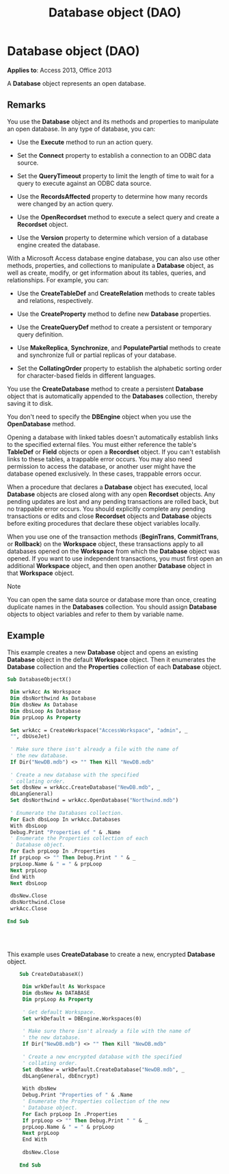 ﻿---
title: Database object (DAO)
TOCTitle: Database Object
ms:assetid: 6cf2ddf8-3957-a15e-5eeb-85f81c1e415e
ms:mtpsurl: https://msdn.microsoft.com/library/Ff195520(v=office.15)
ms:contentKeyID: 48545482
ms.date: 09/18/2015
mtps_version: v=office.15
f1_keywords:
- dao360.chm0
f1_categories:
- Office.Version=v15
---

# Database object (DAO)

**Applies to**: Access 2013, Office 2013

A **Database** object represents an open database.

## Remarks

You use the **Database** object and its methods and properties to manipulate an open database. In any type of database, you can:

  - Use the **Execute** method to run an action query.

  - Set the **Connect** property to establish a connection to an ODBC data source.

  - Set the **QueryTimeout** property to limit the length of time to wait for a query to execute against an ODBC data source.

  - Use the **RecordsAffected** property to determine how many records were changed by an action query.

  - Use the **OpenRecordset** method to execute a select query and create a **Recordset** object.

  - Use the **Version** property to determine which version of a database engine created the database.

With a Microsoft Access database engine database, you can also use other methods, properties, and collections to manipulate a **Database** object, as well as create, modify, or get information about its tables, queries, and relationships. For example, you can:

  - Use the **CreateTableDef** and **CreateRelation** methods to create tables and relations, respectively.

  - Use the **CreateProperty** method to define new **Database** properties.

  - Use the **CreateQueryDef** method to create a persistent or temporary query definition.

  - Use **MakeReplica**, **Synchronize**, and **PopulatePartial** methods to create and synchronize full or partial replicas of your database.

  - Set the **CollatingOrder** property to establish the alphabetic sorting order for character-based fields in different languages.

You use the **CreateDatabase** method to create a persistent **Database** object that is automatically appended to the **Databases** collection, thereby saving it to disk.

You don't need to specify the **DBEngine** object when you use the **OpenDatabase** method.

Opening a database with linked tables doesn't automatically establish links to the specified external files. You must either reference the table's **TableDef** or **Field** objects or open a **Recordset** object. If you can't establish links to these tables, a trappable error occurs. You may also need permission to access the database, or another user might have the database opened exclusively. In these cases, trappable errors occur.

When a procedure that declares a **Database** object has executed, local **Database** objects are closed along with any open **Recordset** objects. Any pending updates are lost and any pending transactions are rolled back, but no trappable error occurs. You should explicitly complete any pending transactions or edits and close **Recordset** objects and **Database** objects before exiting procedures that declare these object variables locally.

When you use one of the transaction methods (**BeginTrans**, **CommitTrans**, or **Rollback**) on the **Workspace** object, these transactions apply to all databases opened on the **Workspace** from which the **Database** object was opened. If you want to use independent transactions, you must first open an additional **Workspace** object, and then open another **Database** object in that **Workspace** object.


> [!NOTE]
> You can open the same data source or database more than once, creating duplicate names in the **Databases** collection. You should assign **Database** objects to object variables and refer to them by variable name.



## Example

This example creates a new **Database** object and opens an existing **Database** object in the default **Workspace** object. Then it enumerates the **Database** collection and the **Properties** collection of each **Database** object.

```vb 
Sub DatabaseObjectX() 
 
 Dim wrkAcc As Workspace 
 Dim dbsNorthwind As Database 
 Dim dbsNew As Database 
 Dim dbsLoop As Database 
 Dim prpLoop As Property 
 
 Set wrkAcc = CreateWorkspace("AccessWorkspace", "admin", _ 
 "", dbUseJet) 
 
 ' Make sure there isn't already a file with the name of 
 ' the new database. 
 If Dir("NewDB.mdb") <> "" Then Kill "NewDB.mdb" 
 
 ' Create a new database with the specified 
 ' collating order. 
 Set dbsNew = wrkAcc.CreateDatabase("NewDB.mdb", _ 
 dbLangGeneral) 
 Set dbsNorthwind = wrkAcc.OpenDatabase("Northwind.mdb") 
 
 ' Enumerate the Databases collection. 
 For Each dbsLoop In wrkAcc.Databases 
 With dbsLoop 
 Debug.Print "Properties of " & .Name 
 ' Enumerate the Properties collection of each 
 ' Database object. 
 For Each prpLoop In .Properties 
 If prpLoop <> "" Then Debug.Print " " & _ 
 prpLoop.Name & " = " & prpLoop 
 Next prpLoop 
 End With 
 Next dbsLoop 
 
 dbsNew.Close 
 dbsNorthwind.Close 
 wrkAcc.Close 
 
End Sub 
 
```

<br/>

This example uses **CreateDatabase** to create a new, encrypted **Database** object.

```vb
    Sub CreateDatabaseX() 
     
     Dim wrkDefault As Workspace 
     Dim dbsNew As DATABASE 
     Dim prpLoop As Property 
     
     ' Get default Workspace. 
     Set wrkDefault = DBEngine.Workspaces(0) 
     
     ' Make sure there isn't already a file with the name of 
     ' the new database. 
     If Dir("NewDB.mdb") <> "" Then Kill "NewDB.mdb" 
     
     ' Create a new encrypted database with the specified 
     ' collating order. 
     Set dbsNew = wrkDefault.CreateDatabase("NewDB.mdb", _ 
     dbLangGeneral, dbEncrypt) 
     
     With dbsNew 
     Debug.Print "Properties of " & .Name 
     ' Enumerate the Properties collection of the new 
     ' Database object. 
     For Each prpLoop In .Properties 
     If prpLoop <> "" Then Debug.Print " " & _ 
     prpLoop.Name & " = " & prpLoop 
     Next prpLoop 
     End With 
     
     dbsNew.Close 
     
    End Sub
```
